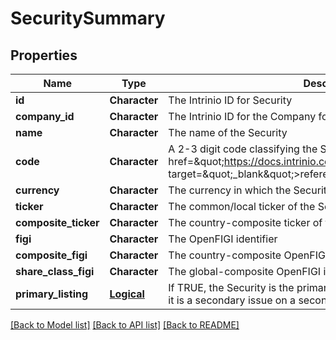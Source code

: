 # SecuritySummary

[//]: # (CLASS:IntrinioSDK::SecuritySummary)

[//]: # (KIND:object)

## Properties

[//]: # (START_DEFINITION)

Name | Type | Description
------------ | ------------- | -------------
**id** | **Character** | The Intrinio ID for Security &nbsp;
**company_id** | **Character** | The Intrinio ID for the Company for which the Security is issued &nbsp;
**name** | **Character** | The name of the Security &nbsp;
**code** | **Character** | A 2-3 digit code classifying the Security (&lt;a href&#x3D;\&quot;https://docs.intrinio.com/documentation/security_codes\&quot; target&#x3D;\&quot;_blank\&quot;&gt;reference&lt;/a&gt;) &nbsp;
**currency** | **Character** | The currency in which the Security is traded on the exchange &nbsp;
**ticker** | **Character** | The common/local ticker of the Security &nbsp;
**composite_ticker** | **Character** | The country-composite ticker of the Security &nbsp;
**figi** | **Character** | The OpenFIGI identifier &nbsp;
**composite_figi** | **Character** | The country-composite OpenFIGI identifier &nbsp;
**share_class_figi** | **Character** | The global-composite OpenFIGI identifier &nbsp;
**primary_listing** | [**Logical**](Logical.md) | If TRUE, the Security is the primary issue for the company, otherwise it is a secondary issue on a secondary stock exchange &nbsp;

[//]: # (END_DEFINITION)


[//]: # (CONTAINED_CLASS:IntrinioSDK::Logical)


[[Back to Model list]](../README.md#documentation-for-models) [[Back to API list]](../README.md#documentation-for-api-endpoints) [[Back to README]](../README.md)



